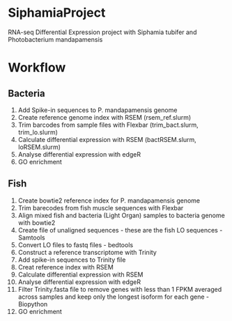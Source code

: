 # SiphamiaProject
RNA-seq Differential Expression project with Siphamia tubifer and Photobacterium mandapamensis

# Workflow
## Bacteria
1. Add Spike-in sequences to P. mandapamensis genome
2. Create reference genome index with RSEM (rsem_ref.slurm)
3. Trim barcodes from sample files with Flexbar (trim_bact.slurm, trim_lo.slurm)
4. Calculate differential expression with RSEM (bactRSEM.slurm, loRSEM.slurm)
5. Analyse differential expression with edgeR 
6. GO enrichment

## Fish
1. Create bowtie2 reference index for P. mandapamensis genome
2. Trim barecodes from fish muscle sequences with Flexbar
3. Align mixed fish and bacteria (Light Organ) samples to bacteria genome with bowtie2
4. Create file of unaligned sequences - these are the fish LO sequences - Samtools
5. Convert LO files to fastq files - bedtools
6. Construct a reference transcriptome with Trinity
7. Add spike-in sequences to Trinity file
8. Creat reference index with RSEM 
9. Calculate differential expression with RSEM 
10. Analyse differential expression with edgeR
11. Filter Trinity.fasta file to remove genes with less than 1 FPKM averaged across samples and keep only the longest isoform for each gene - Biopython
12. GO enrichment
